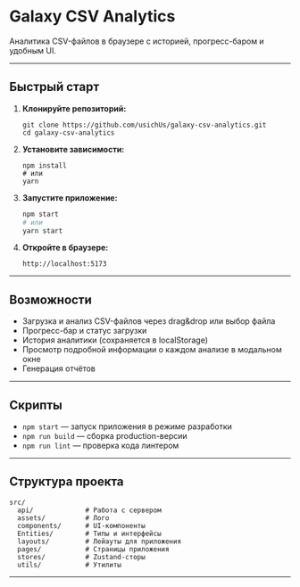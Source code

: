 # Galaxy CSV Analytics

Аналитика CSV-файлов в браузере с историей, прогресс-баром и удобным UI.

---

## Быстрый старт

1. **Клонируйте репозиторий:**

   ```
   git clone https://github.com/usichUs/galaxy-csv-analytics.git
   cd galaxy-csv-analytics
   ```

2. **Установите зависимости:**

   ```
   npm install
   # или
   yarn
   ```

3. **Запустите приложение:**

   ```bash
   npm start
   # или
   yarn start
   ```

4. **Откройте в браузере:**
   ```
   http://localhost:5173
   ```

---

## Возможности

- Загрузка и анализ CSV-файлов через drag&drop или выбор файла
- Прогресс-бар и статус загрузки
- История аналитики (сохраняется в localStorage)
- Просмотр подробной информации о каждом анализе в модальном окне
- Генерация отчётов

---

## Скрипты

- `npm start` — запуск приложения в режиме разработки
- `npm run build` — сборка production-версии
- `npm run lint` — проверка кода линтером

---

## Структура проекта

```
src/
  api/             # Работа с сервером
  assets/          # Лого
  components/      # UI-компоненты
  Entities/        # Типы и интерфейсы
  layouts/         # Лейауты для приложения
  pages/           # Страницы приложения
  stores/          # Zustand-сторы
  utils/           # Утилиты

```

---
